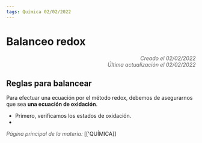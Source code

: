 ```yaml
---
tags: Química 02/02/2022
---
```


# Balanceo redox
<div style="text-align: right; opacity: 0.7; font-style: italic;">Creado el 02/02/2022</div>
<div style="text-align: right; opacity: 0.7; font-style: italic;">Última actualización el 02/02/2022</div>

## Reglas para balancear

Para efectuar una ecuación por el método redox, debemos de asegurarnos que sea **una ecuación de oxidación**.

- Primero, verificamos los estados de oxidación.
- 

<span style="opacity: 0.7; font-style: italic;">Página principal de la materia:</span> [['QUÍMICA]]